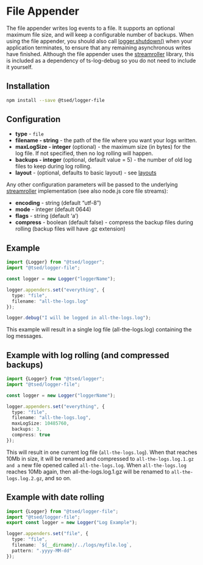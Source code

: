 # File Appender

The file appender writes log events to a file. It supports an optional maximum file size, and will keep a configurable
number of backups.
When using the file appender, you should also call [logger.shutdown()](/getting-started.md) when your application terminates,
to ensure that any remaining asynchronous writes have finished.
Although the file appender uses the [streamroller](https://github.com/nomiddlename/streamroller) library, this is included as a dependency of ts-log-debug so you do not
need to include it yourself.

## Installation

```bash
npm install --save @tsed/logger-file
```

## Configuration

- **type** - `file`
- **filename - string** - the path of the file where you want your logs written.
- **maxLogSize - integer** (optional) - the maximum size (in bytes) for the log file. If not specified, then no log rolling will happen.
- **backups - integer** (optional, default value = 5) - the number of old log files to keep during log rolling.
- **layout** - (optional, defaults to basic layout) - see [layouts](/layouts/readme.md)

Any other configuration parameters will be passed to the underlying [streamroller](https://github.com/nomiddlename/streamroller)
implementation (see also node.js core file streams):

- **encoding** - string (default “utf-8”)
- **mode** - integer (default 0644)
- **flags** - string (default ‘a’)
- **compress** - boolean (default false) - compress the backup files during rolling (backup files will have .gz extension)

## Example

```typescript
import {Logger} from "@tsed/logger";
import "@tsed/logger-file";

const logger = new Logger("loggerName");

logger.appenders.set("everything", {
  type: "file",
  filename: "all-the-logs.log"
});

logger.debug("I will be logged in all-the-logs.log");
```

This example will result in a single log file (all-the-logs.log) containing the log messages.

## Example with log rolling (and compressed backups)

```typescript
import {Logger} from "@tsed/logger";
import "@tsed/logger-file";

const logger = new Logger("loggerName");

logger.appenders.set("everything", {
  type: "file",
  filename: "all-the-logs.log",
  maxLogSize: 10485760,
  backups: 3,
  compress: true
});
```

This will result in one current log file (`all-the-logs.log`). When that reaches 10Mb in size, it will be renamed and
compressed to `all-the-logs.log.1.gz and a` new file opened called `all-the-logs.log`.
When `all-the-logs.log` reaches 10Mb again, then all-the-logs.log.1.gz will be renamed to
`all-the-logs.log.2.gz`, and so on.

## Example with date rolling

```typescript
import {Logger} from "@tsed/logger-file";
import "@tsed/logger-file";
export const logger = new Logger("Log Example");

logger.appenders.set("file", {
  type: "file",
  filename: `${__dirname}/../logs/myfile.log`,
  pattern: ".yyyy-MM-dd"
});
```
